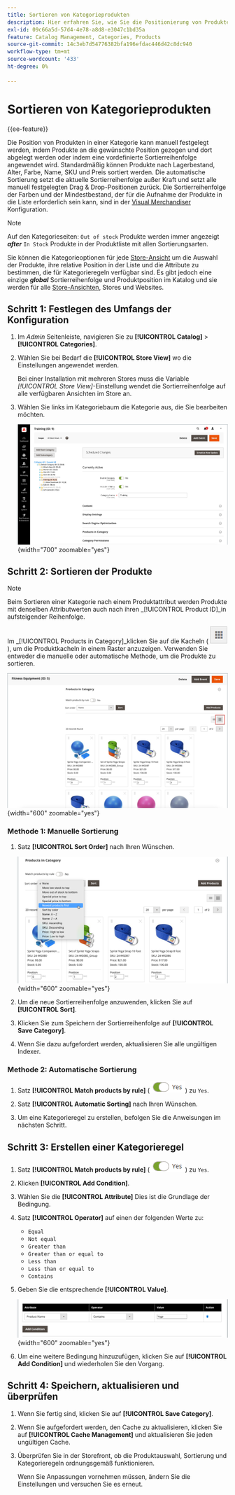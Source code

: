 ```yaml
---
title: Sortieren von Kategorieprodukten
description: Hier erfahren Sie, wie Sie die Positionierung von Produkten in einer Kategorie manuell oder durch Anwendung einer vordefinierten Sortierreihenfolge definieren.
exl-id: 09c66a5d-57d4-4e78-a8d8-e3047c1bd35a
feature: Catalog Management, Categories, Products
source-git-commit: 14c3eb7d54776382bfa196efdac446d42c8dc940
workflow-type: tm+mt
source-wordcount: '433'
ht-degree: 0%

---
```


# Sortieren von Kategorieprodukten

{{ee-feature}}

Die Position von Produkten in einer Kategorie kann manuell festgelegt werden, indem Produkte an die gewünschte Position gezogen und dort abgelegt werden oder indem eine vordefinierte Sortierreihenfolge angewendet wird. Standardmäßig können Produkte nach Lagerbestand, Alter, Farbe, Name, SKU und Preis sortiert werden. Die automatische Sortierung setzt die aktuelle Sortierreihenfolge außer Kraft und setzt alle manuell festgelegten Drag &amp; Drop-Positionen zurück. Die Sortierreihenfolge der Farben und der Mindestbestand, der für die Aufnahme der Produkte in die Liste erforderlich sein kann, sind in der [Visual Merchandiser](../configuration-reference/catalog/visual-merchandiser.md) Konfiguration.

>[!NOTE]
>
>Auf den Kategorieseiten: `Out of stock` Produkte werden immer angezeigt **_after_** `In Stock` Produkte in der Produktliste mit allen Sortierungsarten.

Sie können die Kategorieoptionen für jede [Store-Ansicht](../stores-purchase/stores.md#add-stores) um die Auswahl der Produkte, ihre relative Position in der Liste und die Attribute zu bestimmen, die für Kategorieregeln verfügbar sind. Es gibt jedoch eine einzige **_global_** Sortierreihenfolge und Produktposition im Katalog und sie werden für alle [Store-Ansichten](../stores-purchase/store-views.md), Stores und Websites.

## Schritt 1: Festlegen des Umfangs der Konfiguration

1. Im _Admin_ Seitenleiste, navigieren Sie zu **[!UICONTROL Catalog]** > **[!UICONTROL Categories]**.

1. Wählen Sie bei Bedarf die **[!UICONTROL Store View]** wo die Einstellungen angewendet werden.

   Bei einer Installation mit mehreren Stores muss die Variable _[!UICONTROL Store View]_-Einstellung wendet die Sortierreihenfolge auf alle verfügbaren Ansichten im Store an.

1. Wählen Sie links im Kategoriebaum die Kategorie aus, die Sie bearbeiten möchten.

   ![Kategoriestruktur](./assets/category-selected.png){width="700" zoomable="yes"}

## Schritt 2: Sortieren der Produkte

>[!NOTE]
>
>Beim Sortieren einer Kategorie nach einem Produktattribut werden Produkte mit denselben Attributwerten auch nach ihren _[!UICONTROL Product ID]_in aufsteigender Reihenfolge.

Im _[!UICONTROL Products in Category]_klicken Sie auf die Kacheln ( ![Kacheln anzeigen](../assets/icon-view-tiles.png) ), um die Produktkacheln in einem Raster anzuzeigen. Verwenden Sie entweder die manuelle oder automatische Methode, um die Produkte zu sortieren.

![Produktkacheln](./assets/category-products-tiles.png){width="600" zoomable="yes"}

### Methode 1: Manuelle Sortierung

1. Satz **[!UICONTROL Sort Order]** nach Ihren Wünschen.

   ![Sortierfolge](./assets/category-edit-sort-order.png){width="600" zoomable="yes"}

1. Um die neue Sortierreihenfolge anzuwenden, klicken Sie auf **[!UICONTROL Sort]**.

1. Klicken Sie zum Speichern der Sortierreihenfolge auf **[!UICONTROL Save Category]**.

1. Wenn Sie dazu aufgefordert werden, aktualisieren Sie alle ungültigen Indexer.

### Methode 2: Automatische Sortierung

1. Satz **[!UICONTROL Match products by rule]** (![Ja umschalten](../assets/toggle-yes.png)) zu `Yes`.


1. Satz **[!UICONTROL Automatic Sorting]** nach Ihren Wünschen.

1. Um eine Kategorieregel zu erstellen, befolgen Sie die Anweisungen im nächsten Schritt.

## Schritt 3: Erstellen einer Kategorieregel

1. Satz **[!UICONTROL Match products by rule]** (![Ja umschalten](../assets/toggle-yes.png)) zu `Yes`.

1. Klicken **[!UICONTROL Add Condition]**.

1. Wählen Sie die **[!UICONTROL Attribute]** Dies ist die Grundlage der Bedingung.

1. Satz **[!UICONTROL Operator]** auf einen der folgenden Werte zu:

   - `Equal`
   - `Not equal`
   - `Greater than`
   - `Greater than or equal to`
   - `Less than`
   - `Less than or equal to`
   - `Contains`

1. Geben Sie die entsprechende **[!UICONTROL Value]**.

   ![Bedingung der Kategorie](./assets/category-rule-create.png){width="600" zoomable="yes"}

1. Um eine weitere Bedingung hinzuzufügen, klicken Sie auf **[!UICONTROL Add Condition]** und wiederholen Sie den Vorgang.

## Schritt 4: Speichern, aktualisieren und überprüfen

1. Wenn Sie fertig sind, klicken Sie auf **[!UICONTROL Save Category]**.

1. Wenn Sie aufgefordert werden, den Cache zu aktualisieren, klicken Sie auf **[!UICONTROL Cache Management]** und aktualisieren Sie jeden ungültigen Cache.

1. Überprüfen Sie in der Storefront, ob die Produktauswahl, Sortierung und Kategorieregeln ordnungsgemäß funktionieren.

   Wenn Sie Anpassungen vornehmen müssen, ändern Sie die Einstellungen und versuchen Sie es erneut.
